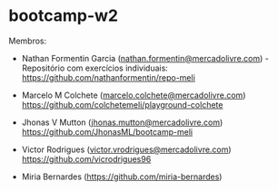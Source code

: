 # bootcamp-w2

Membros:

- Nathan Formentin Garcia (nathan.formentin@mercadolivre.com) - Repositório com exercícios individuais: https://github.com/nathanformentin/repo-meli

- Marcelo M Colchete (marcelo.colchete@mercadolivre.com) https://github.com/colchetemeli/playground-colchete

- Jhonas V Mutton (jhonas.mutton@mercadolivre.com) https://github.com/JhonasML/bootcamp-meli

- Victor Rodrigues (victor.vrodrigues@mercadolivre.com) https://github.com/vicrodrigues96

- Miria Bernardes (https://github.com/miria-bernardes)



